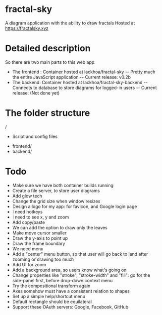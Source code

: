 # fractal-sky
A diagram application with the ability to draw fractals
Hosted at https://fractalsky.xyz

# Detailed description
So there are two main parts to this web app:
- The frontend : Container hosted at lackhoa/fractal-sky
-- Pretty much the entire JavaScript application
-- Current release: v0.2b
- The backend: Container hosted at lackhoa/fractal-sky-backend
-- Connects to database to store diagrams for logged-in users
-- Current release: (Not done yet)

# The folder structure
/
- Script and config files
+ frontend/
+ backend/

# Todo
- Make sure we have both container builds running
- Create a file server, to store user diagrams
- Add glow tech
- Change the grid size when window resizes
- Design a logo for my app: for favicon, and Google login page
- I need hotkeys
- I need to see x, y and zoom
- Add copy/paste
- We can add the option to draw only the leaves
- Make move cursor smaller
- Draw the y-axis to point up
- Draw the frame boundary
- We need menu
- Add a "center" menu button, so that user will go back to land after zooming or drawing too much
- Add UI for zoom
- Add a background area, so users know what's going on
- Change properties like "stroke", "stroke-width" and "fill": go for the side-panel first, before drop-down context menu
- Try the compositional transform again
- Axes somehow must have a consistent relation to shapes
- Set up a simple help/shortcut menu
- Default rectangle should be equilateral
- Support these OAuth servers: Google, Facebook, GitHub

